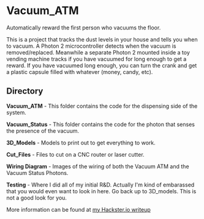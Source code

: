 # Vacuum_ATM
Automatically reward the first person who vacuums the floor.

This is a project that tracks the dust levels in your house and tells you when to vacuum. A Photon 2 microcontroller detects when the vacuum is removed/replaced. Meanwhile a separate Photon 2 mounted inside a toy vending machine tracks if you have vacuumed for long enough to get a reward. If you have vacuumed long enough, you can turn the crank and get a plastic capsule filled with whatever (money, candy, etc).

## Directory

**Vacuum_ATM** - This folder contains the code for the dispensing side of the system.

**Vacuum_Status** - This folder contains the code for the photon that senses the presence of the vacuum.

**3D_Models** - Models to print out to get everything to work.

**Cut_Files** - Files to cut on a CNC router or laser cutter.

**Wiring Diagram** - Images of the wiring of both the Vacuum ATM and the Vacuum Status Photons.

**Testing** - Where I did all of my initial R&D. Actually I'm kind of embarassed that you would even want to look in here. Go back up to 3D_models. This is not a good look for you.

More information can be found at [my Hackster.io writeup](https://www.hackster.io/blotlat/vacuum-atm-a74ef9)
